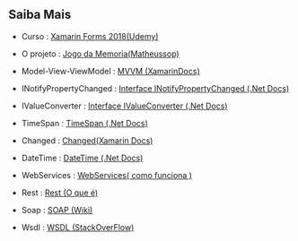 ## Saiba Mais
- Curso : [Xamarin Forms 2018(Udemy)](https://www.udemy.com/course/xamarin-forms-2018-apps-para-android-ios-e-uwp-8-apps/)

- O projeto : [Jogo da Memoria(Matheussop)](https://github.com/Matheussop/Xamarin/tree/master/App1_Mimica)
- Model-View-ViewModel : [MVVM (XamarinDocs)](https://docs.microsoft.com/pt-br/xamarin/xamarin-forms/enterprise-application-patterns/mvvm)

- INotifyPropertyChanged : [Interface INotifyPropertyChanged (.Net Docs)](https://docs.microsoft.com/pt-br/dotnet/api/system.componentmodel.inotifypropertychanged?view=netframework-4.8)
  
-  IValueConverter : [Interface IValueConverter (.Net Docs)](https://docs.microsoft.com/pt-br/xamarin/xamarin-forms/app-fundamentals/data-binding/converters)

- TimeSpan : [TimeSpan (.Net Docs)](https://docs.microsoft.com/pt-br/dotnet/api/system.timespan?view=netframework-4.8)

- Changed : [Changed(Xamarin Docs)](https://docs.microsoft.com/pt-br/xamarin/xamarin-forms/app-fundamentals/triggers)

- DateTime : [DateTime (.Net Docs)](https://docs.microsoft.com/pt-br/dotnet/api/system.datetime?view=netframework-4.8)

- WebServices : [WebServices( como funciona )](https://www.soawebservices.com.br/como-funciona.aspx)

-  Rest : [Rest (O que é)](https://blog.algaworks.com/4-conceitos-sobre-rest-que-qualquer-desenvolvedor-precisa-conhecer/)
- Soap : [SOAP (Wiki)](https://pt.wikipedia.org/wiki/SOAP)
- Wsdl : [WSDL (StackOverFlow)](https://pt.stackoverflow.com/questions/29116/o-que-%c3%a9-wsdl-web-services-description-language)